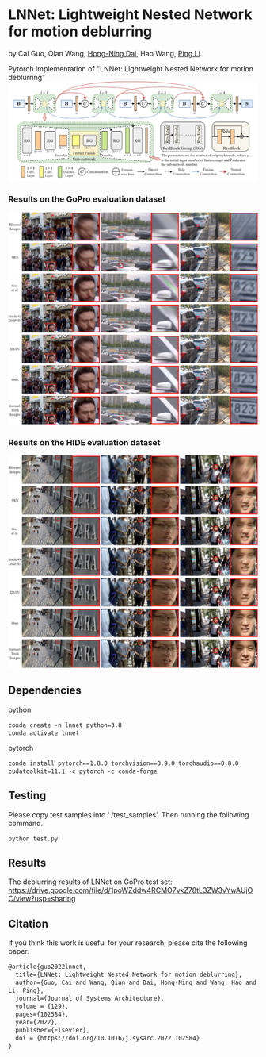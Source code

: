 # LNNet: Lightweight Nested Network for motion deblurring
by Cai Guo, Qian Wang, [Hong-Ning Dai](https://www.henrylab.net), Hao Wang, [Ping Li](https://www.comp.polyu.edu.hk/~pinli).

Pytorch Implementation of "LNNet: Lightweight Nested Network for motion deblurring"
![Pipeline of LNNet](./docs/LNNet.png)

### Results on the GoPro evaluation dataset
![Pipeline of Results1](./docs/Results1.png)

### Results on the HIDE evaluation dataset
![Pipeline of Results2](./docs/Results2.png)

## Dependencies
python
```
conda create -n lnnet python=3.8
conda activate lnnet
```
pytorch
```
conda install pytorch==1.8.0 torchvision==0.9.0 torchaudio==0.8.0 cudatoolkit=11.1 -c pytorch -c conda-forge
```

## Testing
Please copy test samples into './test_samples'. Then running the following command.
```
python test.py
```

## Results
The deblurring results of LNNet on GoPro test set: https://drive.google.com/file/d/1poWZddw4RCMO7vkZ78tL3ZW3vYwAUjOC/view?usp=sharing

## Citation
If you think this work is useful for your research, please cite the following paper.

```
@article{guo2022lnnet,
  title={LNNet: Lightweight Nested Network for motion deblurring},
  author={Guo, Cai and Wang, Qian and Dai, Hong-Ning and Wang, Hao and Li, Ping},
  journal={Journal of Systems Architecture},
  volume = {129},
  pages={102584},
  year={2022},
  publisher={Elsevier},
  doi = {https://doi.org/10.1016/j.sysarc.2022.102584}
}
```
